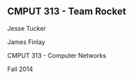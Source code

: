CMPUT 313 - Team Rocket
-----------------------

Jesse Tucker

James Finlay

CMPUT 313 - Computer Networks

Fall 2014